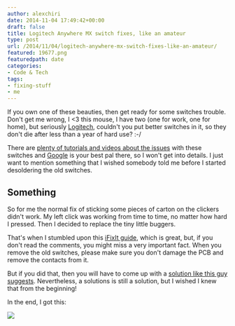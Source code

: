 ```yaml
---
author: alexchiri
date: 2014-11-04 17:49:42+00:00
draft: false
title: Logitech Anywhere MX switch fixes, like an amateur
type: post
url: /2014/11/04/logitech-anywhere-mx-switch-fixes-like-an-amateur/
featured: 19677.png
featuredpath: date
categories:
- Code & Tech
tags:
- fixing-stuff
- me
---
```


If you own one of these beauties, then get ready for some switches trouble. Don't get me wrong, I <3 this mouse, I have two (one for work, one for home), but seriously [Logitech](http://www.logitech.com), couldn't you put better switches in it, so they don't die after less than a year of hard use? :-/

There are [plenty of tutorials and videos about the issues](https://www.google.com/search?q=logitech+anywhere+mx+fix) with these switches and [Google](https://www.google.com) is your best pal there, so I won't get into details. I just want to mention something that I wished somebody told me before I started desoldering the old switches.


## Something


So for me the normal fix of sticking some pieces of carton on the clickers didn't work. My left click was working from time to time, no matter how hard I pressed. Then I decided to replace the tiny little buggers.

That's when I stumbled upon this [iFixIt guide](https://www.ifixit.com/Guide/Logitech+Anywhere+Mouse+MX+Micro+Switch+Replacement/10243), which is great, but, if you don't read the comments, you might miss a very important fact. When you remove the old switches, please make sure you don't damage the PCB and remove the contacts from it.

But if you did that, then you will have to come up with a [solution like this guy suggests](http://superuser.com/questions/565300/logitech-anywhere-mx-button-replacement#626207). Nevertheless, a solutions is still a solution, but I wished I knew that from the beginning!

In the end, I got this:

![](http://0f8f28fe275e3a043777-67ab80ec00c7299bd1255995bf933a71.r1.cf2.rackcdn.com/alexchiri_2014-Nov-04.jpg)

